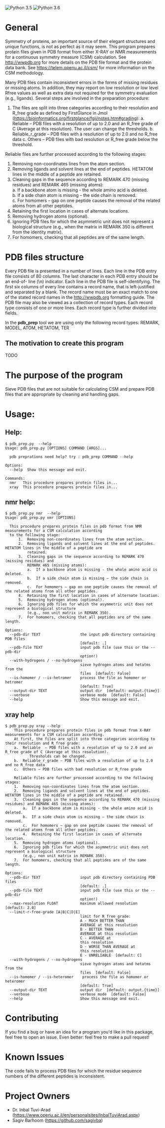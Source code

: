 ![Python 3.5](https://img.shields.io/badge/python-3.5-blue.svg)
![Python 3.6](https://img.shields.io/badge/python-3.6-blue.svg)


# General
Symmetry of proteins, an important source of their elegant structures and unique functions, is not as perfect as it may seem.
This program prepares protein files given in PDB format from either X-RAY or NMR measurements for a continuous symmetry measure (CSM) calculation. See http://wwpdb.org for more details on the PDB file format and the protein data bank. 
See https://telem.openu.ac.il/csm/ for more information on the CSM methodology.


Many PDB files contain inconsistent errors in the forms of missing residues or missing atoms. In addition, they may report on low resolution or low level Rfree values as well as extra data not required for the symmetry evaluation (e.g., ligands). Several steps are involved in the preparation procedure:  
1. The files are split into three categories according to their resolution and R_free grade as defined by FirstGlance in Jmol (https://bioinformatics.org/firstglance/fgij/notes.htm#grading):
    a.	Reliable  – PDB files with a resolution of up to 2.0 and an R_free grade of C (Average at this resolution). The user can change the thresholds.
    b.	Reliable_r_grade – PDB files with a resolution of up to 2.0 and no R_free data
    c.	Others – PDB files with bad resolution or R_free grade below the threshold.
    
Reliable files are further processed according to the following stages:
     
1.	Removing non-coordinates lines from the atom section. 
2.	Removing ligands  and solvent lines at the end of peptides. HETATOM lines in the middle of a peptide are retained. 
3.	Cleaning gaps in the sequence according to REMARK 470 (missing residues) and REMARK 465 (missing atoms):     
    a.	If a   backbone atom is missing - the whole amino acid is deleted.     
    b.	If a   side chain atom is missing – the side chain is removed.     
    c.	For   homomers – gap on one peptide causes the removal of the related atoms from   all other peptides.     
4.	Retaining the first location in cases of alternate locations. 
5.	Removing hydrogen atoms (optional). 
6.	Ignoring PDB files for which the asymmetric unit does not represent a biological structure  (e.g., when the matrix in REMARK 350 is different from the identity matrix). 
7.	For homomers, checking that all peptides are of the same length.


# PDB files structure
Every PDB file is presented in a number of lines.
Each line in the PDB entry file consists of 80 columns.
The last character in each PDB entry should be an end-of- line (\n) indicator.
Each line in the PDB file is self-identifying.
The first six columns of every line contains a record name, that is left-justified and separated by a blank.
The record name must be an exact match to one of the stated record names in the http://wwpdb.org formatting guide.
The PDB file may also be viewed as a collection of record types.
Each record type consists of one or more lines.
Each record type is further divided into fields.

In the **pdb_prep** tool we are using only the following record types:
REMARK, MODEL, ATOM, HETATOM, TER



##  The motivation to create this program
TODO

# The purpose of the program
Sieve PDB files that are not suitable for calculating CSM and prepare PDB files that are appropriate by cleaning and handling gaps.

# Usage:

## Help:
```
$ pdb_prep.py  --help
Usage: pdb_prep.py [OPTIONS] COMMAND [ARGS]...

  pdb preprations need help? try : pdb_prep COMMAND --help

Options:
  --help  Show this message and exit.

Commands:
  nmr   This procedure prepares protein files in...
  xray  This procedure prepares protein files in...
```

## nmr help:
```
$ pdb_prep.py nmr  --help
Usage: pdb_prep.py nmr [OPTIONS]

  This procedure prepares protein files in pdb format from NMR measurements for a CSM calculation according
  to the following stage:
      1.  Removing non-coordinates lines from the atom section.
      2.  Removing ligands and solvent lines at the end of peptides. HETATOM lines in the middle of a peptide are
          retained.
      3.  Cleaning gaps in the sequence according to REMARK 470 (missing residues) and
          REMARK 465 (missing atoms):
          a.  If a backbone atom is missing - the whole amino acid is deleted.
          b.  If a side chain atom is missing – the side chain is removed.
          c.  For homomers – gap on one peptide causes the removal of the related atoms from all other peptides.
      4.  Retaining the first location in cases of alternate location.
      5.  Removing hydrogen atoms (optional).
      6.  Ignoring pdb files for which the asymmetric unit does not represent a biological structure
          (e.g., non unit matrix in REMARK 350).
      7.  For homomers, checking that all peptides are of the same length.

Options:
  --pdb-dir TEXT                  the input pdb directory containing PDB files
                                  [default: .]
  --pdb-file TEXT                 input pdb file (use this or the --pdb-dir
                                  option!)
  --with-hydrogens / --no-hydrogens
                                  sieve hydrogen atoms and hetatms from the
                                  files  [default: False]
  --is-homomer / --is-hetromer    process the file as homomer or hetromer
                                  [default: True]
  --output-dir TEXT               output dir  [default: output.{time}]
  --verbose                       verbose mode  [default: False]
  --help                          Show this message and exit.
```

## xray help
```
$ pdb_prep.py xray --help
    This procedure prepares protein files in pdb format from X-RAY measurements for a CSM calculation according. 
    At first, the files are split into three categories according to their resolution and R_free grade:
    a.  Reliable  – PDB files with a resolution of up to 2.0 and an R_free grade of C (Average at this resolution). 
           Thresholds can be changed.
    b.  Reliable_r_grade – PDB files with a resolution of up to 2.0 and no R_free data
    c.  Others – PDB files with bad resolution or R_free grade
    
    Reliable files are further processed according to the following stages:
    1.  Removing non-coordinates lines from the atom section.
    2.  Removing ligands and solvent lines at the end of peptides. HETATOM lines in the middle of a peptide are retained.
    3.  Cleaning gaps in the sequence according to REMARK 470 (missing residues) and REMARK 465 (missing atoms):
        a.  If a backbone atom is missing - the whole amino acid is deleted.
        b.  If a side chain atom is missing – the side chain is removed.
        c.  For homomers – gap on one peptide causes the removal of the related atoms from all other peptides.
        4.  Retaining the first location in cases of alternate location.
    5.  Removing hydrogen atoms (optional).
    6.  Ignoring pdb files for which the asymmetric unit does not represent a biological structure
        (e.g., non unit matrix in REMARK 350).
    7.  For homomers, checking that all peptides are of the same length.

Options:
  --pdb-dir TEXT                  input pdb directory containing PDB files
                                  [default: .]
  --pdb-file TEXT                 input pdb file (use this or the --pdb-dir
                                  option!)
  --max-resolution FLOAT          maximum allowed resolution  [default: 2.0]
  --limit-r-free-grade [A|B|C|D|E]
                                  limit for R_free_grade:
                                  A - MUCH BETTER THAN
                                  AVERAGE at this resolution
                                  B - BETTER THAN
                                  AVERAGE at this resolution
                                  C - AVERAGE at
                                  this resolution
                                  D - WORSE THAN AVERAGE at
                                  this resolution
                                  E - UNRELIABLE  [default: C]
  --with-hydrogens / --no-hydrogens
                                  sieve hydrogen atoms and hetatms from the
                                  files  [default: False]
  --is-homomer / --is-heteromer    process the file as homomer or heteromer
                                  [default: True]
  --output-dir TEXT               output dir  [default: output.{time}]
  --verbose                       verbose mode  [default: False]
  --help                          Show this message and exit.

```






# Contributing
If you find a bug or have an idea for a program you'd like in this package, feel free to open an issue. Even better: feel free to make a pull request!

# Known Issues
The code fails to process PDB files for which the residue sequence numbers of the different peptides is inconsistent. 


# Project Owners
* Dr. Inbal Tuvi-Arad (https://www.openu.ac.il/en/personalsites/InbalTuviArad.aspx)
* Sagiv Barhoom (https://github.com/sagivba)


